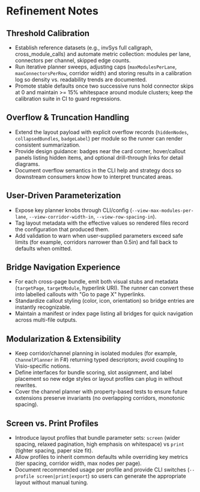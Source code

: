 # Refinement Notes

## Threshold Calibration
- Establish reference datasets (e.g., invSys full callgraph, cross_module_calls) and automate metric collection: modules per lane, connectors per channel, skipped edge counts.
- Run iterative planner sweeps, adjusting caps (`maxModulesPerLane`, `maxConnectorsPerRow`, corridor width) and storing results in a calibration log so density vs. readability trends are documented.
- Promote stable defaults once two successive runs hold connector skips at 0 and maintain >= 15% whitespace around module clusters; keep the calibration suite in CI to guard regressions.

## Overflow & Truncation Handling
- Extend the layout payload with explicit overflow records (`hiddenNodes`, `collapsedBundles`, `badgeLabel`) per module so the runner can render consistent summarization.
- Provide design guidance: badges near the card corner, hover/callout panels listing hidden items, and optional drill-through links for detail diagrams.
- Document overflow semantics in the CLI help and strategy docs so downstream consumers know how to interpret truncated areas.

## User-Driven Parameterization
- Expose key planner knobs through CLI/config (`--view-max-modules-per-lane`, `--view-corridor-width-in`, `--view-row-spacing-in`).
- Tag layout metadata with the effective values so rendered files record the configuration that produced them.
- Add validation to warn when user-supplied parameters exceed safe limits (for example, corridors narrower than 0.5in) and fall back to defaults when omitted.

## Bridge Navigation Experience
- For each cross-page bundle, emit both visual stubs and metadata (`targetPage`, `targetModule`, hyperlink URI). The runner can convert these into labelled callouts with "Go to page X" hyperlinks.
- Standardize callout styling (color, icon, orientation) so bridge entries are instantly recognizable.
- Maintain a manifest or index page listing all bridges for quick navigation across multi-file outputs.

## Modularization & Extensibility
- Keep corridor/channel planning in isolated modules (for example, `ChannelPlanner` in F#) returning typed descriptors; avoid coupling to Visio-specific notions.
- Define interfaces for bundle scoring, slot assignment, and label placement so new edge styles or layout profiles can plug in without rewrites.
- Cover the channel planner with property-based tests to ensure future extensions preserve invariants (no overlapping corridors, monotonic spacing).

## Screen vs. Print Profiles
- Introduce layout profiles that bundle parameter sets: `screen` (wider spacing, relaxed pagination, high emphasis on whitespace) vs `print` (tighter spacing, paper size fit).
- Allow profiles to inherit common defaults while overriding key metrics (tier spacing, corridor width, max nodes per page).
- Document recommended usage per profile and provide CLI switches (`--profile screen|print|export`) so users can generate the appropriate layout without manual tuning.
